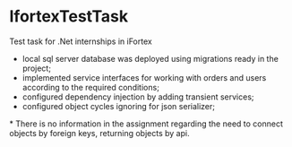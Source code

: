 # IfortexTestTask
Test task for .Net internships in iFortex

- local sql server database was deployed using migrations ready in the project;
- implemented service interfaces for working with orders and users according to the required conditions;
- configured dependency injection by adding transient services;
- configured object cycles ignoring for json serializer;

\*  There is no information in the assignment regarding the need to connect objects by foreign keys, returning objects by api.
